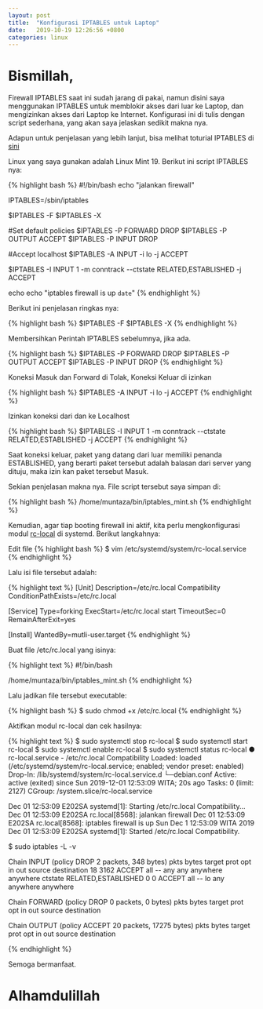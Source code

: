 ```yaml
---
layout: post
title:  "Konfigurasi IPTABLES untuk Laptop"
date:   2019-10-19 12:26:56 +0800
categories: linux
---
```


# Bismillah,

Firewall IPTABLES saat ini sudah jarang di pakai, namun disini
saya menggunakan IPTABLES untuk memblokir akses dari luar ke
Laptop, dan mengizinkan akses dari Laptop ke Internet. Konfigurasi
ini di tulis dengan script sederhana, yang akan saya jelaskan sedikit
makna nya.

Adapun untuk penjelasan yang lebih lanjut, bisa melihat toturial
IPTABLES di [sini](https://wiki.archlinux.org/index.php/Simple_stateful_firewall)

Linux yang saya gunakan adalah Linux Mint 19. Berikut ini script
IPTABLES nya:

{% highlight bash %}
#!/bin/bash
echo "jalankan firewall"

IPTABLES=/sbin/iptables

$IPTABLES -F
$IPTABLES -X

#Set default policies
$IPTABLES -P FORWARD DROP
$IPTABLES -P OUTPUT ACCEPT
$IPTABLES -P INPUT DROP

#Accept localhost
$IPTABLES -A INPUT -i lo -j ACCEPT

$IPTABLES -I INPUT 1 -m conntrack --ctstate RELATED,ESTABLISHED -j ACCEPT

echo
echo "iptables firewall is up `date`"
{% endhighlight %}

Berikut ini penjelasan ringkas nya:

{% highlight bash %}
$IPTABLES -F
$IPTABLES -X
{% endhighlight %}

Membersihkan Perintah IPTABLES sebelumnya, jika ada.

{% highlight bash %}
$IPTABLES -P FORWARD DROP
$IPTABLES -P OUTPUT ACCEPT
$IPTABLES -P INPUT DROP
{% endhighlight %}

Koneksi Masuk dan Forward di Tolak, Koneksi Keluar di izinkan

{% highlight bash %}
$IPTABLES -A INPUT -i lo -j ACCEPT
{% endhighlight %}

Izinkan koneksi dari dan ke Localhost

{% highlight bash %}
$IPTABLES -I INPUT 1 -m conntrack --ctstate RELATED,ESTABLISHED -j ACCEPT
{% endhighlight %}

Saat koneksi keluar, paket yang datang dari luar memiliki penanda
ESTABLISHED, yang berarti paket tersebut adalah balasan dari server
yang dituju, maka izin kan paket tersebut Masuk.

Sekian penjelasan makna nya. File script tersebut saya simpan di:

{% highlight bash %}
/home/muntaza/bin/iptables_mint.sh
{% endhighlight %}

Kemudian, agar tiap booting firewall ini aktif, kita perlu mengkonfigurasi
modul [rc-local](https://www.linuxbabe.com/linux-server/how-to-enable-etcrc-local-with-systemd)
di systemd. Berikut langkahnya:

Edit file
{% highlight bash %}
$ vim /etc/systemd/system/rc-local.service
{% endhighlight %}

Lalu isi file tersebut adalah:

{% highlight text %}
[Unit]
 Description=/etc/rc.local Compatibility
 ConditionPathExists=/etc/rc.local

[Service]
 Type=forking
 ExecStart=/etc/rc.local start
 TimeoutSec=0
 RemainAfterExit=yes

[Install]
 WantedBy=mutli-user.target
{% endhighlight %}

Buat file /etc/rc.local yang isinya:

{% highlight text %}
#!/bin/bash

/home/muntaza/bin/iptables_mint.sh
{% endhighlight %}

Lalu jadikan file tersebut executable:

{% highlight bash %}
$ sudo chmod +x /etc/rc.local
{% endhighlight %}

Aktifkan modul rc-local dan cek hasilnya:

{% highlight text %}
$ sudo systemctl stop rc-local
$ sudo systemctl start rc-local
$ sudo systemctl enable rc-local
$ sudo systemctl status rc-local
● rc-local.service - /etc/rc.local Compatibility
   Loaded: loaded (/etc/systemd/system/rc-local.service; enabled; vendor preset: enabled)
  Drop-In: /lib/systemd/system/rc-local.service.d
           └─debian.conf
   Active: active (exited) since Sun 2019-12-01 12:53:09 WITA; 20s ago
    Tasks: 0 (limit: 2127)
   CGroup: /system.slice/rc-local.service

Dec 01 12:53:09 E202SA systemd[1]: Starting /etc/rc.local Compatibility...
Dec 01 12:53:09 E202SA rc.local[8568]: jalankan firewall
Dec 01 12:53:09 E202SA rc.local[8568]: iptables firewall is up Sun Dec  1 12:53:09 WITA 2019
Dec 01 12:53:09 E202SA systemd[1]: Started /etc/rc.local Compatibility.


$ sudo iptables -L -v

Chain INPUT (policy DROP 2 packets, 348 bytes)
 pkts bytes target     prot opt in     out     source               destination
   18  3162 ACCEPT     all  --  any    any     anywhere             anywhere             ctstate RELATED,ESTABLISHED
    0     0 ACCEPT     all  --  lo     any     anywhere             anywhere

Chain FORWARD (policy DROP 0 packets, 0 bytes)
 pkts bytes target     prot opt in     out     source               destination

Chain OUTPUT (policy ACCEPT 20 packets, 17275 bytes)
 pkts bytes target     prot opt in     out     source               destination

{% endhighlight %}


Semoga bermanfaat.

# Alhamdulillah
